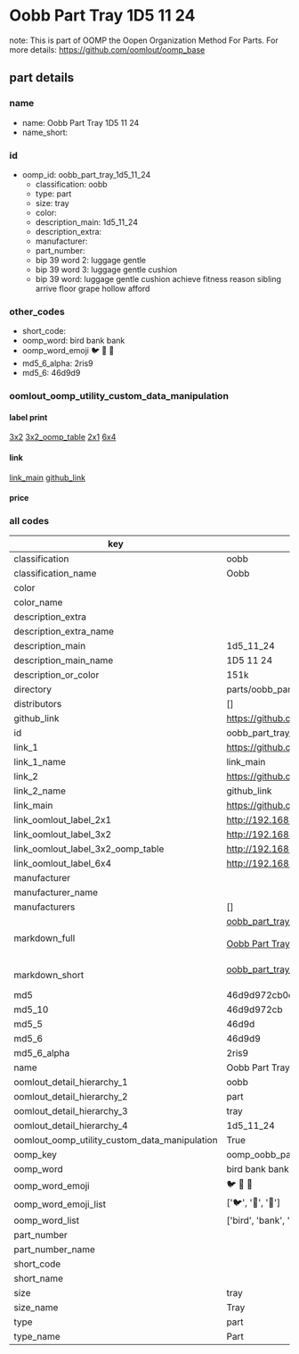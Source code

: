 # Oobb Part Tray 1D5 11 24  

note: This is part of OOMP the Oopen Organization Method For Parts. For more details: https://github.com/oomlout/oomp_base

##  part details





### name
* name: Oobb Part Tray 1D5 11 24
* name_short: 
### id
* oomp_id: oobb_part_tray_1d5_11_24
  * classification: oobb
  * type: part
  * size: tray
  * color: 
  * description_main: 1d5_11_24
  * description_extra: 
  * manufacturer: 
  * part_number: 
  * bip 39 word 2: luggage gentle
  * bip 39 word 3: luggage gentle cushion
  * bip 39 word: luggage gentle cushion achieve fitness reason sibling arrive floor grape hollow afford

### other_codes
* short_code: 
* oomp_word: bird bank bank
* oomp_word_emoji :bird: :bank: :bank:
* md5_6_alpha: 2ris9
* md5_6: 46d9d9






### oomlout_oomp_utility_custom_data_manipulation
#### label print
[3x2](http://192.168.1.245:1112/?label=oomp%202ris9)
[3x2_oomp_table](http://192.168.1.107:1112/?label=oomp%202ris9)
[2x1](http://192.168.1.242:1112/?label=oomp%202ris9)
[6x4](http://192.168.1.55:1112/?label=oomp%202ris9)    

#### link

[link_main](https://github.com/oomlout/oomlout_oomp_current_version_messy/tree/main/parts/oobb_part_tray_1d5_11_24) [github_link](https://github.com/oomlout/oomlout_oomp_part_src/tree/main/parts/oobb_part_tray_1d5_11_24)                             

#### price







### all codes 
| key | value |  
| --- | --- |  
| classification | oobb |  
| classification_name | Oobb |  
| color |  |  
| color_name |  |  
| description_extra |  |  
| description_extra_name |  |  
| description_main | 1d5_11_24 |  
| description_main_name | 1D5 11 24 |  
| description_or_color | 151k |  
| directory | parts/oobb_part_tray_1d5_11_24 |  
| distributors | [] |  
| github_link | https://github.com/oomlout/oomlout_oomp_part_src/tree/main/parts/oobb_part_tray_1d5_11_24 |  
| id | oobb_part_tray_1d5_11_24 |  
| link_1 | https://github.com/oomlout/oomlout_oomp_current_version_messy/tree/main/parts/oobb_part_tray_1d5_11_24 |  
| link_1_name | link_main |  
| link_2 | https://github.com/oomlout/oomlout_oomp_part_src/tree/main/parts/oobb_part_tray_1d5_11_24 |  
| link_2_name | github_link |  
| link_main | https://github.com/oomlout/oomlout_oomp_current_version_messy/tree/main/parts/oobb_part_tray_1d5_11_24 |  
| link_oomlout_label_2x1 | http://192.168.1.242:1112/?label=oomp%202ris9 |  
| link_oomlout_label_3x2 | http://192.168.1.245:1112/?label=oomp%202ris9 |  
| link_oomlout_label_3x2_oomp_table | http://192.168.1.107:1112/?label=oomp%202ris9 |  
| link_oomlout_label_6x4 | http://192.168.1.55:1112/?label=oomp%202ris9 |  
| manufacturer |  |  
| manufacturer_name |  |  
| manufacturers | [] |  
| markdown_full | [oobb_part_tray_1d5_11_24](https://github.com/oomlout/oomlout_oomp_current_version_messy/tree/main/parts/oobb_part_tray_1d5_11_24)<br>[](https://github.com/oomlout/oomlout_oomp_current_version_messy/tree/main/parts/oobb_part_tray_1d5_11_24)<br>[Oobb Part Tray 1D5 11 24](https://github.com/oomlout/oomlout_oomp_current_version_messy/tree/main/parts/oobb_part_tray_1d5_11_24)<br><br> |  
| markdown_short | [oobb_part_tray_1d5_11_24](https://github.com/oomlout/oomlout_oomp_current_version_messy/tree/main/parts/oobb_part_tray_1d5_11_24)<br><br> |  
| md5 | 46d9d972cb0c98f6cc2bf01c6cd84c26 |  
| md5_10 | 46d9d972cb |  
| md5_5 | 46d9d |  
| md5_6 | 46d9d9 |  
| md5_6_alpha | 2ris9 |  
| name | Oobb Part Tray 1D5 11 24 |  
| oomlout_detail_hierarchy_1 | oobb |  
| oomlout_detail_hierarchy_2 | part |  
| oomlout_detail_hierarchy_3 | tray |  
| oomlout_detail_hierarchy_4 | 1d5_11_24 |  
| oomlout_oomp_utility_custom_data_manipulation | True |  
| oomp_key | oomp_oobb_part_tray_1d5_11_24 |  
| oomp_word | bird bank bank |  
| oomp_word_emoji | :bird: :bank: :bank: |  
| oomp_word_emoji_list | [':bird:', ':bank:', ':bank:'] |  
| oomp_word_list | ['bird', 'bank', 'bank'] |  
| part_number |  |  
| part_number_name |  |  
| short_code |  |  
| short_name |  |  
| size | tray |  
| size_name | Tray |  
| type | part |  
| type_name | Part |  
